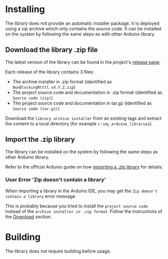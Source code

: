 # Installing

The library does not provide an automatic installer package. It is deployed using a zip archive which only contains the source code. It can be installed on the system by following the same steps as with other Arduino library.

## Download the library .zip file

The latest version of the library can be found in the project's [release page](http://github.com/end2endzone/NonBlockingRTTTL/releases/latest).

Each release of the library contains 3 files:
* The archive installer in .zip format (identified as `NonBlockingRtttl.vX.Y.Z.zip`)
* The project source code and documentation in .zip format (identified as `Source code (zip)`)
* The project source code and documentation in tar.gz (identified as `Source code (tar.gz)`)

Download the `library archive installer` from an existing tags and extract the content to a local directory (for example `c:\my_arduino_libraries`).

## Import the .zip library

The library can be installed on the system by following the same steps as other Arduino library.

Refer to the official Arduino guide on how [importing a .zip library](http://www.arduino.cc/en/Guide/Libraries#toc4) for details.

### User Error 'Zip doesn't contain a library'

When importing a library in the Arduino IDE, you may get the `Zip doesn't contain a library` error message.

This is probably because you tried to install the `project source code` instead of the `archive installer in .zip format`. Follow the instructions of the [Download](#download-the-library-zip-file) section.

# Building

The library does not require building before usage.
